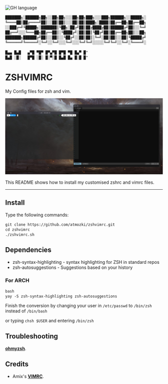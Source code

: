 ![GH language](https://img.shields.io/github/languages/top/atmozki/zshvimrc)


    ███████╗░██████╗██╗░░██╗██╗░░░██╗██╗███╗░░░███╗██████╗░░█████╗░
    ╚════██║██╔════╝██║░░██║██║░░░██║██║████╗░████║██╔══██╗██╔══██╗
    ░░███╔═╝╚█████╗░███████║╚██╗░██╔╝██║██╔████╔██║██████╔╝██║░░╚═╝
    ██╔══╝░░░╚═══██╗██╔══██║░╚████╔╝░██║██║╚██╔╝██║██╔══██╗██║░░██╗
    ███████╗██████╔╝██║░░██║░░╚██╔╝░░██║██║░╚═╝░██║██║░░██║╚█████╔╝
    ╚══════╝╚═════╝░╚═╝░░╚═╝░░░╚═╝░░░╚═╝╚═╝░░░░░╚═╝╚═╝░░╚═╝░╚════╝░

    █▄▄ █▄█   ▄▀█ ▀█▀ █▀▄▀█ █▀█ ▀█ █▄▀ █"
    █▄█ ░█░   █▀█ ░█░ █░▀░█ █▄█ █▄ █░█ █"

# ZSHVIMRC
My Config files for zsh and vim.


<img src="image.jpg" />



This README shows how to install my customised zshrc and vimrc files.


---
## Install

Type the following commands:

```
git clone https://github.com/atmozki/zshvimrc.git
cd zshvimrc
./zshvimrc.sh
```
<!--
**OR (For Private)**

```
git clone git@github.com:atmozki/zshvimrc.git
cd zshvimrc
./zshvimrc.sh
```
-->

## Dependencies

- zsh-syntax-highlighting - syntax highlighting for ZSH in standard repos
- zsh-autosuggestions - Suggestions based on your history

### For ARCH

```
bash
yay -S zsh-syntax-highlighting zsh-autosuggestions
```
  
Finish the conversion by changing your user in `/etc/passwd` to `/bin/zsh` instead of `/bin/bash`

or typing `chsh $USER` and entering `/bin/zsh`

## Troubleshooting

__[ohmyzsh](https://github.com/ohmyzsh/ohmyzsh)__.


## Credits

- Amix's **[VIMRC](https://github.com/amix/vimrc)**.
